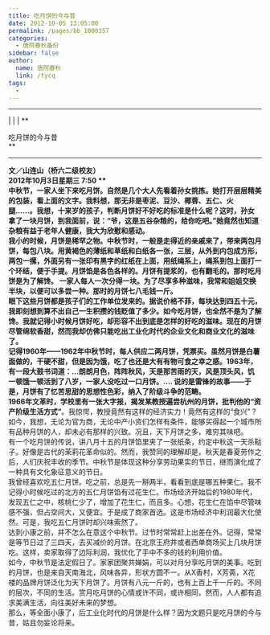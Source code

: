 ```yaml
---
title: 吃月饼的今与昔
date: 2012-10-05 13:05:00
permalink: /pages/bb_1000357
categories: 
  - 唐院春秋备份
sidebar: false
author: 
  name: 唐院春秋
  link: /tycq
tags: 
  - 
---
```


* * *

  
|  |  | **  
  
吃月饼的今与昔  
**  
  
---  
**文／山连山（桥六二级校友）  
2012年10月3日星期三 7:50 **  
中秋节，一家人坐下来吃月饼。自然是几个大人先看着孙女挑拣。她打开层层精美的包装，看上面的文字。我料想，那无非是枣泥、豆沙、椰蓉、五仁、火腿…...。我想，十来岁的孩子，判断月饼好不好吃的标准是什么呢？这时，孙女拿了一块月饼，到我面前，说：“爷，这是五谷杂粮的，给你吃吧。”她竟然也知道杂粮有益于老年人健康，我大为欣慰和感动。  
我小的时候，月饼是稀罕之物。中秋节时，一般是走得近的亲戚来了，带来两包月饼，每包八块。用黄褐色的薄纸和草纸和白纸各一张，三层，从外到内包成方形，两包一摞，外面另有一张印有黑字的红纸在上面，用纸绳系上，绳系到包上面打一个环结，便于手提。月饼馅是各色各样的。月饼有提浆的，也有翻毛的。那时吃月饼是为了解馋。
一家人每人一次分得一块。为了尽享多种滋味，我常和姐姐交换半块，以便可以多尝一种。那时的月饼七八毛钱一斤。  
眼下这些月饼都是孩子们的工作单位发来的。据说价格不菲，每块达到四五十元，我即刻想到算不出自己一生积攒的钱贬值了多少。如今吃月饼，也全然不是为了解馋。我就记得小时候月饼好吃，却形容不出到底是怎样的好吃的滋味。现在的月饼尽管绵软香甜，然而我却仿佛只能吃出工业化时代的企业文化和商业文化的滋味了。  
记得1960年——1962年中秋节时，每人供应二两月饼，凭票买。虽然月饼是白薯面做的，干硬不甜，但是因为饿，吃了也还是大有有物可食之幸之感。1963年，有一段大鼓书词道：…朗朗月色，阵阵秋风，天是那苦雨的天，风是顶头风，饥一顿饿一顿活到了八岁，一家人没吃过一口月饼。….
说的是雷锋的故事——于是，月饼有了忆苦思甜的思想性色彩，纳入了阶级斗争的范畴。  
1966年文革时，学校里有一张大字报，揭发某教授遍尝杭州的月饼，批判他的“资产阶级生活方式”**。我惊愕，教授竟然有这样的经济实力！竟然有这样的“食兴”？  
如今，我想，无论为官为商，无论中产小资们怎样有条件，能够买得起一个城市所有品种月饼的人，却未必有那样的兴致。况且，天下月饼之多，难穷其味吧。  
有一个吃月饼的传说，讲八月十五的月饼馅里夹了一张纸条，约定中秋这一天杀鞑子。好像是古代的茉莉花革命似的。然而，我赞同的理解却是，秋天是春夏劳作之后，人们庆祝丰收的季节。中秋节是体现这种分享劳动果实的节日，继而演化成了一种具有文化象征意义的节日。  
我曾经喜欢吃五仁月饼。吃之前，总是先一掰两半，看看到底是哪五种果仁。我不记得小时候吃过的北方的五仁月饼馅有过花生仁。市场经济开始后的1980年代，发现五仁之中，核桃仁少了，增加了花生仁，而且多。心想，花生仁在馅中尽管味感不强，但占空间大，又便宜。于是成了商家首选。这是市场经济中利润最大化使然。可是，我吃五仁月饼时却兴味索然了。  
达到小康之前，并不怎么在意这个中秋节。过节时常常赶上出差在外。记得，常常是等节日过了三四天，去买减价的月饼。在北京王府井或者西单商场买上几块月饼吃。这样，卖家取得了边际利润，我优化了手中不多的钱的利用价值。  
如今，中秋节是法定假日了。家家团聚共婵娟，可以对月分享吃月饼的美事。吃到的月饼，也是来自天南海北，风味各异，形状方圆不一。从X香村，X芳斋，X花楼的品牌月饼泛化为天下月饼了。月饼有八元一斤的，也有上百上千一斤的。不同的层次，不同的生活。赏月吃月饼的心情或许不同，或许相同，然而，人人都有追求美满生活，向往美好未来的梦想。  
那么，等全面小康了，后工业化时代的月饼是什么样？因为文题只是吃月饼的今与昔，姑且勿妄论将来。